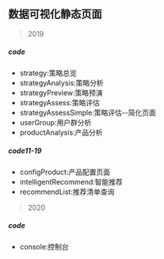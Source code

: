 ## 数据可视化静态页面
> 2019
##### code
- strategy:策略总览
- strategyAnalysis:策略分析
- strategyPreview:策略预演
- strategyAssess:策略评估
- strategyAssessSimple:策略评估--简化页面
- userGroup:用户群分析
- productAnalysis:产品分析

##### code11-19

- configProduct:产品配置页面
- intelligentRecommend:智能推荐
- recommendList:推荐清单查询

> 2020
##### code
- console:控制台

